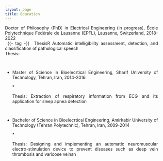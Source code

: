```yaml
---
layout: page
title: Education
---
```




<p align="justify">Doctor of Philosophy (PhD) in Electrical Engineering (in progress), École Polytechnique Fédérale de Lausanne (EPFL), Lausanne, Switzerland, 2018-2022
<br />
<a class="btn btn-outline-success"><i class="fas fa-book-open" aria-hidden="true"></i>&nbsp;{{- tag -}}&nbsp; ThesisR</a> Automatic intelligibility assessment, detection, and classification of pathological speech
<br />
<i class="fas fa-book-open" aria-hidden="true"></i> Thesis: 
</p>

<br />

* <p align="justify">Master of Science in Bioelecrtical Engineering, Sharif University of Technology, Tehran, Iran, 2014-2016</p>
   * <p align="justify">Thesis: Extraction of respiratory information from ECG and its application for sleep apnea detection</p>
   
<br />

* <p align="justify">Bachelor of Science in Bioelecrtical Engineering, Amirkabir University of Technology (Tehran Polytechnic), Tehran, Iran, 2009-2014</p>
   * <p align="justify">Thesis: Designing and implementing an automatic neuromuscular electro-stimulation device to prevent diseases such as deep vein thrombosis and varicose veinsn</p>

